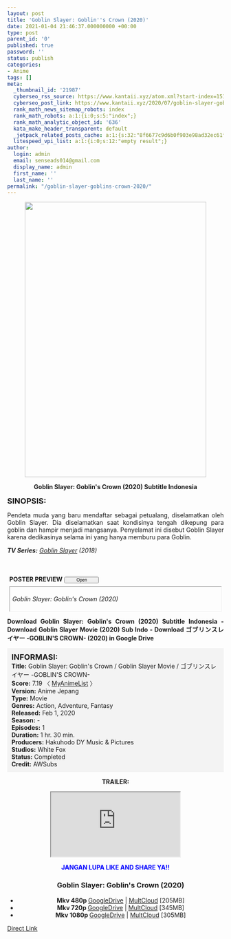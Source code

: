 ```yaml
---
layout: post
title: 'Goblin Slayer: Goblin''s Crown (2020)'
date: 2021-01-04 21:46:37.000000000 +00:00
type: post
parent_id: '0'
published: true
password: ''
status: publish
categories:
- Anime
tags: []
meta:
  _thumbnail_id: '21987'
  cyberseo_rss_source: https://www.kantaii.xyz/atom.xml?start-index=151&max-results=150
  cyberseo_post_link: https://www.kantaii.xyz/2020/07/goblin-slayer-goblins-crown-2020.html
  rank_math_news_sitemap_robots: index
  rank_math_robots: a:1:{i:0;s:5:"index";}
  rank_math_analytic_object_id: '636'
  kata_make_header_transparent: default
  _jetpack_related_posts_cache: a:1:{s:32:"8f6677c9d6b0f903e98ad32ec61f8deb";a:2:{s:7:"expires";i:1651135081;s:7:"payload";a:0:{}}}
  litespeed_vpi_list: a:1:{i:0;s:12:"empty result";}
author:
  login: admin
  email: senseads014@gmail.com
  display_name: admin
  first_name: ''
  last_name: ''
permalink: "/goblin-slayer-goblins-crown-2020/"
---
```

<div class="separator" style="clear: both; text-align: center;"><a href="https://1.bp.blogspot.com/-pMwYXvnQO0c/XyOZyQ2-WeI/AAAAAAAAC5M/Z17oXb0gCxI4zSIiORMtzSHzLmVipFw2gCLcBGAsYHQ/s1600/Goblin%2BSlayer%2B-%2BGoblin%2527s%2BCrown%2B2020%2Bc.jpg" style="margin-left: 1em; margin-right: 1em;"><img border="0" data-original-height="1036" data-original-width="686" height="640" src="{{ site.baseurl }}/assets/2021/01/Goblin%2BSlayer%2B-%2BGoblin%2527s%2BCrown%2B2020%2Bc.jpg" width="422" /></a></div>
<p>
<div style="text-align: center;"><b>Goblin Slayer: Goblin's Crown (2020) Subtitle Indonesia</b></p>
</div>
<p><b><span style="font-size: large;">SINOPSIS:</span></b>
<div style="text-align: justify;">Pendeta muda yang baru mendaftar sebagai petualang, diselamatkan oleh Goblin Slayer. Dia diselamatkan saat kondisinya tengah dikepung para goblin dan hampir menjadi mangsanya. Penyelamat ini disebut Goblin Slayer karena dedikasinya selama ini yang hanya memburu para Goblin.</p>
<p><i><b>TV Series:</b>&nbsp;<a href="http://www.kantaii.web.id/2020/07/goblin-slayer-batch.html" target="_blank" rel="noopener">Goblin Slayer</a> (2018)</i><br /><i></i><br /><a name="more"></a><i><br /></i>
<div>
<div style="margin: 5px;">
<div class="smallfont" style="margin-bottom: 2px;"><span style="font-weight: bold;">POSTER PREVIEW</span><input onclick="if (this.parentNode.parentNode.getElementsByTagName('div')[1].getElementsByTagName('div')[0].style.display != '') { this.parentNode.parentNode.getElementsByTagName('div')[1].getElementsByTagName('div')[0].style.display = ''; this.innerText = ''; this.value = ' Close..'; } else { this.parentNode.parentNode.getElementsByTagName('div')[1].getElementsByTagName('div')[0].style.display = 'none'; this.innerText = ''; this.value = ' Clik Here'; }" style="font-size: 10px; margin: 5px; padding: 0px; width: 80px;" type="button" value="Open" /></div>
<div class="alt2" style="border: 1px inset; margin: 0px; padding: 6px;">
<div style="display: none;">
<div class="separator" style="clear: both; text-align: center;"><a href="https://1.bp.blogspot.com/-LVpyLbE-U00/XyOZ6EFs-pI/AAAAAAAAC5Q/Cw75GY4Dhwcz-wqR0JPli4_zn-VJ-gQKwCLcBGAsYHQ/s1600/Goblin%2BSlayer%2B-%2BGoblin%2527s%2BCrown%2B2020%2Bb.jpg" style="margin-left: 1em; margin-right: 1em;"><img border="0" data-original-height="1000" data-original-width="662" height="640" src="{{ site.baseurl }}/assets/2021/01/Goblin%2BSlayer%2B-%2BGoblin%2527s%2BCrown%2B2020%2Bb.jpg" width="420" /></a></div>
<p>
<div class="separator" style="clear: both; text-align: center;"><a href="https://1.bp.blogspot.com/-I6y42zJujmY/XyOZ8FJXxlI/AAAAAAAAC5U/LxsIX3pOWr89E_DkcMVT4z8xpU8W_jtOACLcBGAsYHQ/s1600/Goblin%2BSlayer%2B-%2BGoblin%2527s%2BCrown%2B2020%2Ba.jpg" style="margin-left: 1em; margin-right: 1em;"><img border="0" data-original-height="288" data-original-width="512" height="360" src="{{ site.baseurl }}/assets/2021/01/Goblin%2BSlayer%2B-%2BGoblin%2527s%2BCrown%2B2020%2Ba.jpg" width="640" /></a></div>
<p>
<div class="separator" style="clear: both; text-align: center;"><a href="https://1.bp.blogspot.com/-HKbrWguza8Y/XyOZ8bAtCkI/AAAAAAAAC5Y/8p5pYp43dk4dTT3sgDvkr_eN6AV4sURZQCLcBGAsYHQ/s1600/Goblin%2BSlayer%2B-%2BGoblin%2527s%2BCrown%2B2020%2Bd.jpg" style="margin-left: 1em; margin-right: 1em;"><img border="0" data-original-height="720" data-original-width="1280" height="360" src="{{ site.baseurl }}/assets/2021/01/Goblin%2BSlayer%2B-%2BGoblin%2527s%2BCrown%2B2020%2Bd.jpg" width="640" /></a></div>
</div>
<p><em>Goblin Slayer: Goblin's Crown (2020)</em></div>
</div>
</div>
<p><b>Download Goblin Slayer: Goblin's Crown (2020) Subtitle Indonesia - Download Goblin Slayer Movie (2020) Sub Indo - Download ゴブリンスレイヤー -GOBLIN'S CROWN- (2020) in Google Drive</b></div>
<p>
<div style="background-color: #f3f3f3; padding: 10px; text-align: left;"><b><span style="font-size: large;">INFORMASI:</span></b><br /><b>Title:</b> Goblin Slayer: Goblin's Crown / Goblin Slayer Movie / ゴブリンスレイヤー -GOBLIN'S CROWN-<br /><b>Score:</b> 7.19 〈 <a href="https://myanimelist.net/anime/39576/Goblin_Slayer__Goblins_Crown" target="_blank" rel="noopener">MyAnimeList</a> 〉<br /><b>Version:</b> Anime Jepang<br /><b>Type:</b> Movie<br /><b>Genres:</b> Action, Adventure, Fantasy<br /><b>Released:</b> Feb 1, 2020<br /><b>Season:</b> -<br /><b>Episodes:</b> 1<br /><b>Duration:</b> 1 hr. 30 min.<br /><b>Producers:</b> Hakuhodo DY Music &amp; Pictures<br /><b>Studios:</b> White Fox<br /><b>Status:</b> Completed<br /><b>Credit:</b> AWSubs</div>
<p>
<div style="text-align: center;"><b>TRAILER:</b></div>
<p>
<div style="text-align: center;">
<div class="videoyoutube">
<div class="video-responsive"><iframe allowfullscreen="1" class="embedded-video-large" src="https://www.youtube.com/embed/Ccs0bXGleo0?rel=0"></iframe></div>
</div>
<p>
<div style="text-align: center;"><b><span style="color: blue;">JANGAN LUPA LIKE AND SHARE YA!!</span></b></div>
<div class="dl">
<ul />
<h3 style="text-align: center;">Goblin Slayer: Goblin's Crown (2020)</h3>
<li style="text-align: center;"><b>Mkv 480p </b><a href="https://semawur.com/4rS3IUWPuk" target="_blank" rel="noopener">GoogleDrive</a> | <a href="https://apk.miuiku.com/49SM" target="_blank" rel="noopener">MultCloud</a> [205MB]</li>
<li style="text-align: center;"><b>Mkv 720p </b><a href="https://semawur.com/QbCQtcqhNPky" target="_blank" rel="noopener">GoogleDrive</a> | <a href="https://apk.miuiku.com/KUlQR0ONS" target="_blank" rel="noopener">MultCloud</a> [345MB]</li>
<li style="text-align: center;"><b>Mkv 1080p </b><a href="https://semawur.com/0c3uC" target="_blank" rel="noopener">GoogleDrive</a> | <a href="https://apk.miuiku.com/BrW2QjhoTI" target="_blank" rel="noopener">MultCloud</a> [305MB]</li>
</div>
</div>
<link rel="stylesheet" href="https://cdnjs.cloudflare.com/ajax/libs/font-awesome/4.7.0/css/font-awesome.min.css" />
<div class="divbtn"> <a href="https://handymansurrender.com/fihup8buzv?key=94550f7ce39444073321dde3b8782f97" class="btn"><i class="fa fa-download"></i> Direct Link</a> </div>
